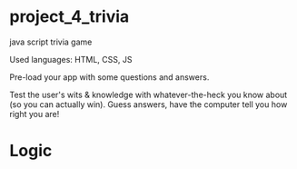 # project_4_trivia
java script trivia game 

Used languages: HTML, CSS, JS

Pre-load your app with some questions and answers.

Test the user's wits & knowledge with whatever-the-heck you know about (so you can actually win). Guess answers, have the computer tell you how right you are!


# Logic

